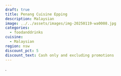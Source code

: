 ```yaml
---
draft: true
title: Penang Cuisine Epping
description: Malaysian
image: ../../assets/images/img-20250119-wa0008.jpg
categories:
  - foodanddrinks
cuisine:
  - Malaysian
region: nsw
discount_pct: 5
discount_text: Cash only and excluding promotions
---
```

.
